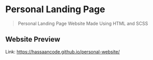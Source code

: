 
# Personal Landing Page

> Personal Landing Page Website Made Using HTML and SCSS

## Website Preview
Link: https://hassaancode.github.io/personal-website/      
